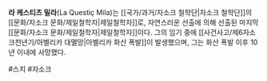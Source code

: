 **라 케스티츠 밀라**(La Questiç Mila)는 [[국가/과거/자소크 철학단|자소크 철학단]]의 [[문화/자소크 문화/제일철학자|제일철학자]]로, 자연스러운 선출에 의해 선출된 마지막 [[문화/자소크 문화/제일철학자|제일철학자]]이다. 그의 임기 중에 [[사건사고/제6자소크천년기/아벨리카 대멸망|아벨리카 화산 폭발]]이 발생했으며, 그는 화산 폭발 이후 10년 이내에 사망했다.

#스치 #자소크 